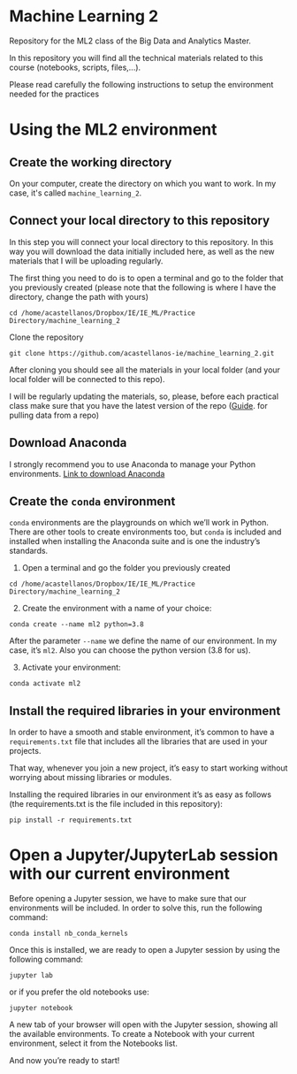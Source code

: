 # Machine Learning 2
Repository for the ML2 class of the Big Data and Analytics Master. 

In this repository you will find all the technical materials related to this course (notebooks, scripts, files,...).

Please read carefully the following instructions to setup the environment needed for the practices

# Using the ML2 environment

## Create the working directory

On your computer, create the directory on which you want to work. In my case, it's called `machine_learning_2`.

## Connect your local directory to this repository

In this step you will connect your local directory to this repository. In this way you will download the data initially included here, as well as the new materials that I will be uploading regularly.

The first thing you need to do is to open a terminal and go to the folder that you previously created (please note that the following is where I have the directory, change the path with yours)

```
cd /home/acastellanos/Dropbox/IE/IE_ML/Practice Directory/machine_learning_2
```  
Clone the repository
```
git clone https://github.com/acastellanos-ie/machine_learning_2.git
```

After cloning you should see all the materials in your local folder (and your local folder will be connected to this repo).

I will be regularly updating the materials, so, please, before each practical class make sure that you have the latest version of the repo ([Guide](https://www.atlassian.com/git/tutorials/syncing/git-pull). for pulling data from a repo)

## Download Anaconda

I strongly recommend you to use Anaconda to manage your Python environments. [Link to download Anaconda](https://www.anaconda.com/products/individual)

## Create the `conda` environment

`conda` environments are the playgrounds on which we’ll work in Python. There are other tools to create environments too, but `conda` is included and installed when installing the
Anaconda suite and is one the industry’s standards.

1. Open a terminal and go the folder you previously created

  ```
  cd /home/acastellanos/Dropbox/IE/IE_ML/Practice Directory/machine_learning_2
  ```
  
2. Create the environment with a name of your choice:

  ```
  conda create --name ml2 python=3.8
  ```
  
After the parameter `--name` we define the name of our environment. In my case, it’s `ml2`. Also you can choose the python version (3.8 for us).

3. Activate your environment:

  ```
  conda activate ml2
  ```
  
## Install the required libraries in your environment

In order to have a smooth and stable environment, it’s common to have a `requirements.txt` file that includes all the libraries that are used in your projects. 

That way, whenever you join a new project, it’s easy to start working without worrying about missing libraries or modules.

Installing the required libraries in our environment it’s as easy as follows (the requirements.txt is the file included in this repository):

```
pip install -r requirements.txt
```

# Open a Jupyter/JupyterLab session with our current environment

Before opening a Jupyter session, we have to make sure that our environments will be included. In order to solve this, run the following command:

```
conda install nb_conda_kernels
```

Once this is installed, we are ready to open a Jupyter session by using the following command:

```
jupyter lab
```

or if you prefer the old notebooks use:

```
jupyter notebook
```

A new tab of your browser will open with the Jupyter session, showing all the available environments. To create a Notebook with your current environment, select it from the
Notebooks list.

And now you’re ready to start!
